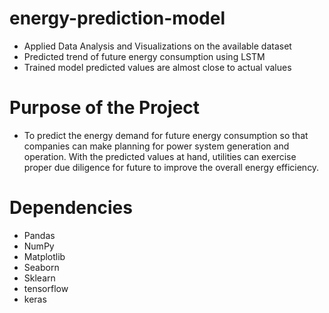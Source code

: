 # energy-prediction-model
- Applied Data Analysis and Visualizations on the available dataset
- Predicted trend of future energy consumption using LSTM 
- Trained model predicted values are almost close to actual values

# Purpose of the Project
- To predict the energy demand for future energy consumption so that companies can make planning for power system generation and operation. With the predicted values at hand, utilities can exercise proper due diligence for future to improve the overall energy efficiency.

# Dependencies
- Pandas
- NumPy
- Matplotlib
- Seaborn
- Sklearn
- tensorflow
- keras
